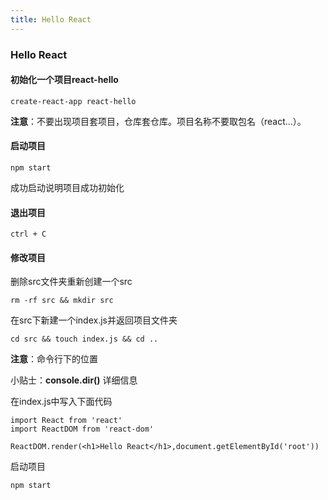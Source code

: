 ```yaml
---
title: Hello React
---
```


### Hello React

#### 初始化一个项目react-hello

```
create-react-app react-hello
```

**注意**：不要出现项目套项目，仓库套仓库。项目名称不要取包名（react...）。

#### 启动项目

```
npm start
```
成功启动说明项目成功初始化

#### 退出项目

```
ctrl + C
```

#### 修改项目

删除src文件夹重新创建一个src
```
rm -rf src && mkdir src
```

在src下新建一个index.js并返回项目文件夹
```
cd src && touch index.js && cd ..
```

**注意**：命令行下的位置

小贴士：**console.dir()** 详细信息 

在index.js中写入下面代码
```
import React from 'react'
import ReactDOM from 'react-dom'

ReactDOM.render(<h1>Hello React</h1>,document.getElementById('root'))
```

启动项目
```
npm start
```
